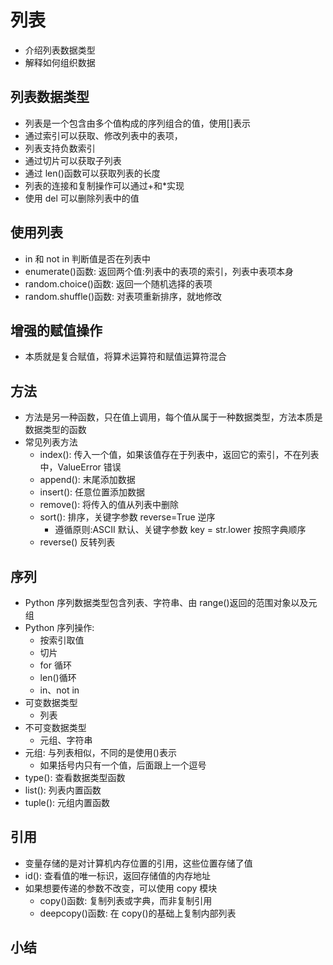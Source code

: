 # 列表
- 介绍列表数据类型
- 解释如何组织数据

## 列表数据类型

- 列表是一个包含由多个值构成的序列组合的值，使用[]表示
- 通过索引可以获取、修改列表中的表项，
- 列表支持负数索引
- 通过切片可以获取子列表
- 通过 len()函数可以获取列表的长度
- 列表的连接和复制操作可以通过+和\*实现
- 使用 del 可以删除列表中的值

## 使用列表

- in 和 not in 判断值是否在列表中
- enumerate()函数: 返回两个值:列表中的表项的索引，列表中表项本身
- random.choice()函数: 返回一个随机选择的表项
- random.shuffle()函数: 对表项重新排序，就地修改

## 增强的赋值操作

- 本质就是复合赋值，将算术运算符和赋值运算符混合

## 方法

- 方法是另一种函数，只在值上调用，每个值从属于一种数据类型，方法本质是数据类型的函数
- 常见列表方法
  - index(): 传入一个值，如果该值存在于列表中，返回它的索引，不在列表中，ValueError 错误
  - append(): 末尾添加数据
  - insert(): 任意位置添加数据
  - remove(): 将传入的值从列表中删除
  - sort(): 排序，关键字参数 reverse=True 逆序
    - 遵循原则:ASCII 默认、关键字参数 key = str.lower 按照字典顺序
  - reverse() 反转列表

## 序列

- Python 序列数据类型包含列表、字符串、由 range()返回的范围对象以及元组
- Python 序列操作:
  - 按索引取值
  - 切片
  - for 循环
  - len()循环
  - in、not in
- 可变数据类型
  - 列表
- 不可变数据类型
  - 元组、字符串
- 元组: 与列表相似，不同的是使用()表示
  - 如果括号内只有一个值，后面跟上一个逗号
- type(): 查看数据类型函数
- list(): 列表内置函数
- tuple(): 元组内置函数

## 引用

- 变量存储的是对计算机内存位置的引用，这些位置存储了值
- id(): 查看值的唯一标识，返回存储值的内存地址
- 如果想要传递的参数不改变，可以使用 copy 模块
  - copy()函数: 复制列表或字典，而非复制引用
  - deepcopy()函数: 在 copy()的基础上复制内部列表

## 小结
